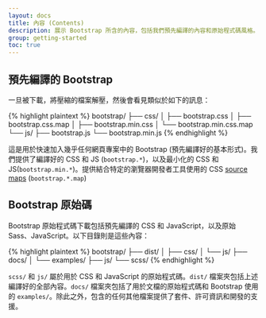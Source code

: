 ```yaml
---
layout: docs
title: 內容 (Contents)
description: 展示 Bootstrap 所含的內容，包括我們預先編譯的內容和原始程式碼風格。記住，Bootstrap 的 JavaScript 外掛程式需要 jQuery。
group: getting-started
toc: true
---
```


## 預先編譯的 Bootstrap

一旦被下載，將壓縮的檔案解壓，然後會看見類似於如下的訊息：

<!-- NOTE: This info is intentionally duplicated in the README. Copy any changes made here over to the README too. -->

{% highlight plaintext %}
bootstrap/
├── css/
│   ├── bootstrap.css
│   ├── bootstrap.css.map
│   ├── bootstrap.min.css
│   └── bootstrap.min.css.map
└── js/
    ├── bootstrap.js
    └── bootstrap.min.js
{% endhighlight %}

這是用於快速加入幾乎任何網頁專案中的 Bootstrap (預先編譯好的基本形式)。我們提供了編譯好的 CSS 和 JS (`bootstrap.*`)，以及最小化的 CSS 和 JS(`bootstrap.min.*`)。提供結合特定的瀏覽器開發者工具使用的 CSS [source maps](https://developers.google.com/web/tools/chrome-devtools/javascript/source-maps) (`bootstrap.*.map`)

## Bootstrap 原始碼

Bootstrap 原始程式碼下載包括預先編譯的 CSS 和 JavaScript，以及原始 Sass、JavaScript。以下目錄則是這些內容：

{% highlight plaintext %}
bootstrap/
├── dist/
│   ├── css/
│   └── js/
├── docs/
│   └── examples/
├── js/
└── scss/
{% endhighlight %}

`scss/` 和 `js/` 屬於用於 CSS 和 JavaScript 的原始程式碼。`dist/` 檔案夾包括上述編譯好的全部內容。`docs/` 檔案夾包括了用於文檔的原始程式碼和 Bootstrap 使用的 `examples/`。除此之外，包含的任何其他檔案提供了套件、許可資訊和開發的支援。
